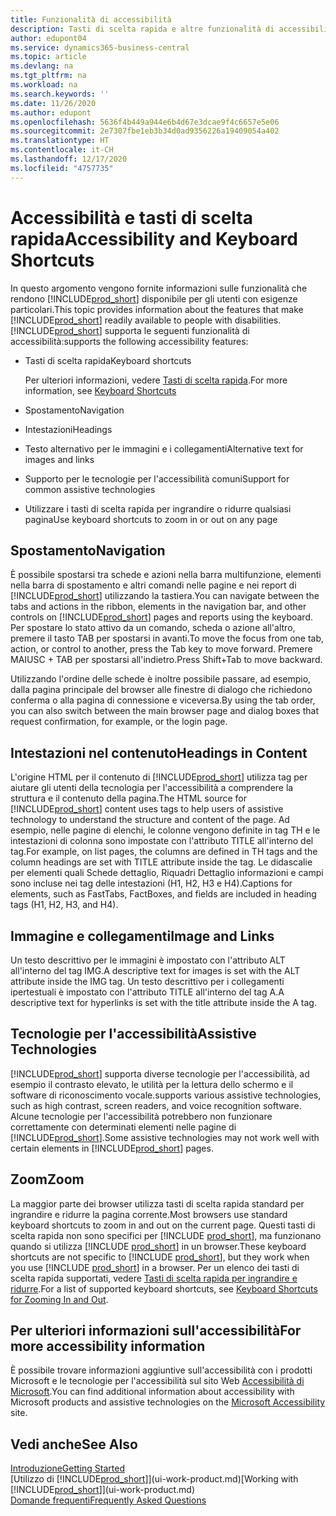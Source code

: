 ```yaml
---
title: Funzionalità di accessibilità
description: Tasti di scelta rapida e altre funzionalità di accessibilità.
author: edupont04
ms.service: dynamics365-business-central
ms.topic: article
ms.devlang: na
ms.tgt_pltfrm: na
ms.workload: na
ms.search.keywords: ''
ms.date: 11/26/2020
ms.author: edupont
ms.openlocfilehash: 5636f4b449a944e6b4d67e3dcae9f4c6657e5e06
ms.sourcegitcommit: 2e7307fbe1eb3b34d0ad9356226a19409054a402
ms.translationtype: HT
ms.contentlocale: it-CH
ms.lasthandoff: 12/17/2020
ms.locfileid: "4757735"
---
```

# <a name="accessibility-and-keyboard-shortcuts"></a><span data-ttu-id="e8b2d-103">Accessibilità e tasti di scelta rapida</span><span class="sxs-lookup"><span data-stu-id="e8b2d-103">Accessibility and Keyboard Shortcuts</span></span>

<span data-ttu-id="e8b2d-104">In questo argomento vengono fornite informazioni sulle funzionalità che rendono [!INCLUDE[prod_short](includes/prod_short.md)] disponibile per gli utenti con esigenze particolari.</span><span class="sxs-lookup"><span data-stu-id="e8b2d-104">This topic provides information about the features that make [!INCLUDE[prod_short](includes/prod_short.md)] readily available to people with disabilities.</span></span> [!INCLUDE[prod_short](includes/prod_short.md)] <span data-ttu-id="e8b2d-105">supporta le seguenti funzionalità di accessibilità:</span><span class="sxs-lookup"><span data-stu-id="e8b2d-105">supports the following accessibility features:</span></span>  

- <span data-ttu-id="e8b2d-106">Tasti di scelta rapida</span><span class="sxs-lookup"><span data-stu-id="e8b2d-106">Keyboard shortcuts</span></span>

    <span data-ttu-id="e8b2d-107">Per ulteriori informazioni, vedere [Tasti di scelta rapida](keyboard-shortcuts.md).</span><span class="sxs-lookup"><span data-stu-id="e8b2d-107">For more information, see [Keyboard Shortcuts](keyboard-shortcuts.md)</span></span>

- <span data-ttu-id="e8b2d-108">Spostamento</span><span class="sxs-lookup"><span data-stu-id="e8b2d-108">Navigation</span></span>  

- <span data-ttu-id="e8b2d-109">Intestazioni</span><span class="sxs-lookup"><span data-stu-id="e8b2d-109">Headings</span></span>  

- <span data-ttu-id="e8b2d-110">Testo alternativo per le immagini e i collegamenti</span><span class="sxs-lookup"><span data-stu-id="e8b2d-110">Alternative text for images and links</span></span>  

- <span data-ttu-id="e8b2d-111">Supporto per le tecnologie per l'accessibilità comuni</span><span class="sxs-lookup"><span data-stu-id="e8b2d-111">Support for common assistive technologies</span></span>  

- <span data-ttu-id="e8b2d-112">Utilizzare i tasti di scelta rapida per ingrandire o ridurre qualsiasi pagina</span><span class="sxs-lookup"><span data-stu-id="e8b2d-112">Use keyboard shortcuts to zoom in or out on any page</span></span>

<!-- moved to separate article
##  <a name="Keyboard"></a> Keyboard Shortcuts in the browser
 [!INCLUDE[prod_short](includes/prod_short.md)] supports the keyboard shortcuts that are supported by most web browsers. The keyboard shortcuts described here refer to the U.S. keyboard layout. The layout of the keys on other keyboards may not correspond exactly to the keys on a U.S. keyboard.  

|To do this|Press|  
|----------------|-----------|  
|To move focus to the next or previous control or element on a page, such as buttons, fields, or items in a list.|Tab, Shift+Tab|  
|To enable or access the element or control that is in focus.|Enter|  
|To scroll items up and down in a list.|Up Arrow, Down Arrow|  
|To scroll columns of an item left and right in a list.|Left Arrow, Right Arrow|  
|To open a drop-down list or look up a value for a field.|Alt+Down Arrow|  
|To move focus to the next element outside the list.|Ctrl + Enter|  
|To see the transactions that resulted in a calculated value in a field.|Alt+Right Arrow|  

-->

## <a name="navigation"></a><a name="Navigation"></a> <span data-ttu-id="e8b2d-113">Spostamento</span><span class="sxs-lookup"><span data-stu-id="e8b2d-113">Navigation</span></span>  
 <span data-ttu-id="e8b2d-114">È possibile spostarsi tra schede e azioni nella barra multifunzione, elementi nella barra di spostamento e altri comandi nelle pagine e nei report di [!INCLUDE[prod_short](includes/prod_short.md)] utilizzando la tastiera.</span><span class="sxs-lookup"><span data-stu-id="e8b2d-114">You can navigate between the tabs and actions in the ribbon, elements in the navigation bar, and other controls on [!INCLUDE[prod_short](includes/prod_short.md)] pages and reports using the keyboard.</span></span> <span data-ttu-id="e8b2d-115">Per spostare lo stato attivo da un comando, scheda o azione all'altro, premere il tasto TAB per spostarsi in avanti.</span><span class="sxs-lookup"><span data-stu-id="e8b2d-115">To move the focus from one tab, action, or control to another, press the Tab key to move forward.</span></span> <span data-ttu-id="e8b2d-116">Premere MAIUSC + TAB per spostarsi all'indietro.</span><span class="sxs-lookup"><span data-stu-id="e8b2d-116">Press Shift+Tab to move backward.</span></span>  

 <span data-ttu-id="e8b2d-117">Utilizzando l'ordine delle schede è inoltre possibile passare, ad esempio, dalla pagina principale del browser alle finestre di dialogo che richiedono conferma o alla pagina di connessione e viceversa.</span><span class="sxs-lookup"><span data-stu-id="e8b2d-117">By using the tab order, you can also switch between the main browser page and dialog boxes that request confirmation, for example, or the login page.</span></span>  

## <a name="headings-in-content"></a><a name="Headings"></a> <span data-ttu-id="e8b2d-118">Intestazioni nel contenuto</span><span class="sxs-lookup"><span data-stu-id="e8b2d-118">Headings in Content</span></span>
 
 <span data-ttu-id="e8b2d-119">L'origine HTML per il contenuto di [!INCLUDE[prod_short](includes/prod_short.md)] utilizza tag per aiutare gli utenti della tecnologia per l'accessibilità a comprendere la struttura e il contenuto della pagina.</span><span class="sxs-lookup"><span data-stu-id="e8b2d-119">The HTML source for [!INCLUDE[prod_short](includes/prod_short.md)] content uses tags to help users of assistive technology to understand the structure and content of the page.</span></span> <span data-ttu-id="e8b2d-120">Ad esempio, nelle pagine di elenchi, le colonne vengono definite in tag TH e le intestazioni di colonna sono impostate con l'attributo TITLE all'interno del tag.</span><span class="sxs-lookup"><span data-stu-id="e8b2d-120">For example, on list pages, the columns are defined in TH tags and the column headings are set with TITLE attribute inside the tag.</span></span> <span data-ttu-id="e8b2d-121">Le didascalie per elementi quali Schede dettaglio, Riquadri Dettaglio informazioni e campi sono incluse nei tag delle intestazioni (H1, H2, H3 e H4).</span><span class="sxs-lookup"><span data-stu-id="e8b2d-121">Captions for elements, such as FastTabs, FactBoxes, and fields are included in heading tags (H1, H2, H3, and H4).</span></span>  

## <a name="image-and-links"></a><a name="Images"></a> <span data-ttu-id="e8b2d-122">Immagine e collegamenti</span><span class="sxs-lookup"><span data-stu-id="e8b2d-122">Image and Links</span></span>

 <span data-ttu-id="e8b2d-123">Un testo descrittivo per le immagini è impostato con l'attributo ALT all'interno del tag IMG.</span><span class="sxs-lookup"><span data-stu-id="e8b2d-123">A descriptive text for images is set with the ALT attribute inside the IMG tag.</span></span> <span data-ttu-id="e8b2d-124">Un testo descrittivo per i collegamenti ipertestuali è impostato con l'attributo TITLE all'interno del tag A.</span><span class="sxs-lookup"><span data-stu-id="e8b2d-124">A descriptive text for hyperlinks is set with the title attribute inside the A tag.</span></span>  

## <a name="assistive-technologies"></a><a name="AssistiveTech"></a> <span data-ttu-id="e8b2d-125">Tecnologie per l'accessibilità</span><span class="sxs-lookup"><span data-stu-id="e8b2d-125">Assistive Technologies</span></span>

[!INCLUDE[prod_short](includes/prod_short.md)] <span data-ttu-id="e8b2d-126">supporta diverse tecnologie per l'accessibilità, ad esempio il contrasto elevato, le utilità per la lettura dello schermo e il software di riconoscimento vocale.</span><span class="sxs-lookup"><span data-stu-id="e8b2d-126">supports various assistive technologies, such as high contrast, screen readers, and voice recognition software.</span></span> <span data-ttu-id="e8b2d-127">Alcune tecnologie per l'accessibilità potrebbero non funzionare correttamente con determinati elementi nelle pagine di [!INCLUDE[prod_short](includes/prod_short.md)].</span><span class="sxs-lookup"><span data-stu-id="e8b2d-127">Some assistive technologies may not work well with certain elements in [!INCLUDE[prod_short](includes/prod_short.md)] pages.</span></span>  

## <a name="zoom"></a><a name="zoom"></a> <span data-ttu-id="e8b2d-128">Zoom</span><span class="sxs-lookup"><span data-stu-id="e8b2d-128">Zoom</span></span>

<span data-ttu-id="e8b2d-129">La maggior parte dei browser utilizza tasti di scelta rapida standard per ingrandire e ridurre la pagina corrente.</span><span class="sxs-lookup"><span data-stu-id="e8b2d-129">Most browsers use standard keyboard shortcuts to zoom in and out on the current page.</span></span> <span data-ttu-id="e8b2d-130">Questi tasti di scelta rapida non sono specifici per [!INCLUDE [prod_short](includes/prod_short.md)], ma funzionano quando si utilizza [!INCLUDE [prod_short](includes/prod_short.md)] in un browser.</span><span class="sxs-lookup"><span data-stu-id="e8b2d-130">These keyboard shortcuts are not specific to [!INCLUDE [prod_short](includes/prod_short.md)], but they work when you use [!INCLUDE [prod_short](includes/prod_short.md)] in a browser.</span></span> <span data-ttu-id="e8b2d-131">Per un elenco dei tasti di scelta rapida supportati, vedere [Tasti di scelta rapida per ingrandire e ridurre](keyboard-shortcuts.md#zoomshortcuts).</span><span class="sxs-lookup"><span data-stu-id="e8b2d-131">For a list of supported keyboard shortcuts, see [Keyboard Shortcuts for Zooming In and Out](keyboard-shortcuts.md#zoomshortcuts).</span></span>  

## <a name="for-more-accessibility-information"></a><span data-ttu-id="e8b2d-132">Per ulteriori informazioni sull'accessibilità</span><span class="sxs-lookup"><span data-stu-id="e8b2d-132">For more accessibility information</span></span>

<span data-ttu-id="e8b2d-133">È possibile trovare informazioni aggiuntive sull'accessibilità con i prodotti Microsoft e le tecnologie per l'accessibilità sul sito Web [Accessibilità di Microsoft](https://go.microsoft.com/fwlink/?LinkId=262160).</span><span class="sxs-lookup"><span data-stu-id="e8b2d-133">You can find additional information about accessibility with Microsoft products and assistive technologies on the [Microsoft Accessibility](https://go.microsoft.com/fwlink/?LinkId=262160) site.</span></span>

## <a name="see-also"></a><span data-ttu-id="e8b2d-134">Vedi anche</span><span class="sxs-lookup"><span data-stu-id="e8b2d-134">See Also</span></span>

[<span data-ttu-id="e8b2d-135">Introduzione</span><span class="sxs-lookup"><span data-stu-id="e8b2d-135">Getting Started</span></span>](product-get-started.md)  
<span data-ttu-id="e8b2d-136">[Utilizzo di [!INCLUDE[prod_short](includes/prod_short.md)]](ui-work-product.md)</span><span class="sxs-lookup"><span data-stu-id="e8b2d-136">[Working with [!INCLUDE[prod_short](includes/prod_short.md)]](ui-work-product.md)</span></span>  
[<span data-ttu-id="e8b2d-137">Domande frequenti</span><span class="sxs-lookup"><span data-stu-id="e8b2d-137">Frequently Asked Questions</span></span>](across-faq.md)  
